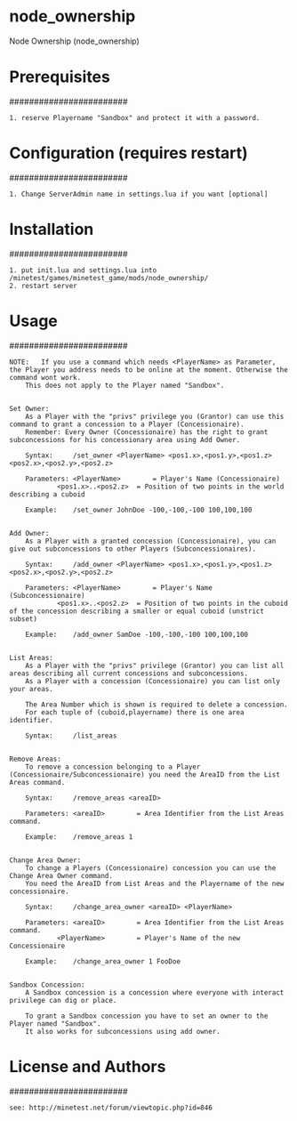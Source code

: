 node_ownership
==============

Node Ownership (node_ownership)




# Prerequisites
########################

	1. reserve Playername "Sandbox" and protect it with a password.



# Configuration (requires restart)
########################

	1. Change ServerAdmin name in settings.lua if you want [optional]



# Installation
########################

	1. put init.lua and settings.lua into /minetest/games/minetest_game/mods/node_ownership/
	2. restart server



# Usage
########################

	NOTE:	If you use a command which needs <PlayerName> as Parameter, the Player you address needs to be online at the moment. Otherwise the command wont work.
		This does not apply to the Player named "Sandbox".


	Set Owner:
		As a Player with the "privs" privilege you (Grantor) can use this command to grant a concession to a Player (Concessionaire).
		Remember: Every Owner (Concessionaire) has the right to grant subconcessions for his concessionary area using Add Owner.

		Syntax:		/set_owner <PlayerName> <pos1.x>,<pos1.y>,<pos1.z> <pos2.x>,<pos2.y>,<pos2.z>
		
		Parameters:	<PlayerName> 		= Player's Name (Concessionaire)
				<pos1.x>..<pos2.z>	= Position of two points in the world describing a cuboid

		Example:	/set_owner JohnDoe -100,-100,-100 100,100,100


	Add Owner:
		As a Player with a granted concession (Concessionaire), you can give out subconcessions to other Players (Subconcessionaires).
		
		Syntax:		/add_owner <PlayerName> <pos1.x>,<pos1.y>,<pos1.z> <pos2.x>,<pos2.y>,<pos2.z>
		
		Parameters:	<PlayerName>		= Player's Name (Subconcessionaire)
				<pos1.x>..<pos2.z>	= Position of two points in the cuboid of the concession describing a smaller or equal cuboid (unstrict subset)

		Example:	/add_owner SamDoe -100,-100,-100 100,100,100


	List Areas:
		As a Player with the "privs" privilege (Grantor) you can list all areas describing all current concessions and subconcessions.
		As a Player with a concession (Concessionaire) you can list only your areas.

		The Area Number which is shown is required to delete a concession.
		For each tuple of (cuboid,playername) there is one area identifier.

		Syntax:		/list_areas


	Remove Areas:
		To remove a concession belonging to a Player (Concessionaire/Subconcessionaire) you need the AreaID from the List Areas command.

		Syntax:		/remove_areas <areaID>

		Parameters:	<areaID>		= Area Identifier from the List Areas command.

		Example:	/remove_areas 1


	Change Area Owner:
		To change a Players (Concessionaire) concession you can use the Change Area Owner command.
		You need the AreaID from List Areas and the Playername of the new concessionaire.

		Syntax:		/change_area_owner <areaID> <PlayerName>

		Parameters:	<areaID>		= Area Identifier from the List Areas command.
				<PlayerName>		= Player's Name of the new Concessionaire

		Example:	/change_area_owner 1 FooDoe


	Sandbox Concession:
		A Sandbox concession is a concession where everyone with interact privilege can dig or place.

		To grant a Sandbox concession you have to set an owner to the Player named "Sandbox".
		It also works for subconcessions using add owner.



# License and Authors
########################

	see: http://minetest.net/forum/viewtopic.php?id=846



